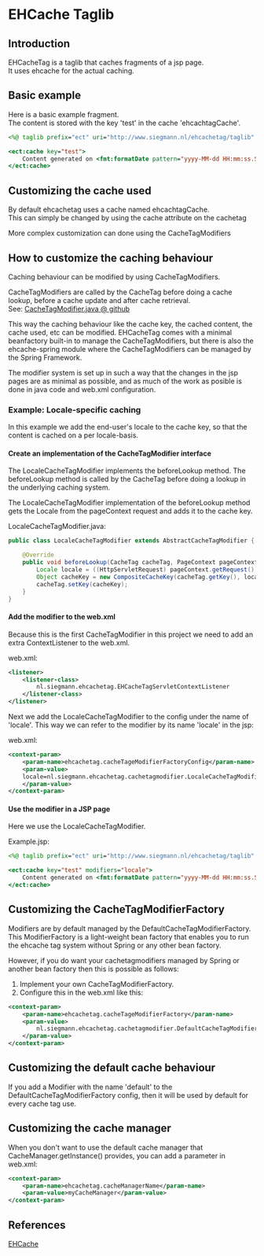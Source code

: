 # EHCache Taglib
## Introduction

EHCacheTag is a taglib that caches fragments of a jsp page.  
It uses ehcache for the actual caching.

## Basic example

Here is a basic example fragment.  
The content is stored with the key 'test' in the cache 'ehcachtagCache'.

```jsp
<%@ taglib prefix="ect" uri="http://www.siegmann.nl/ehcachetag/taglib" %>

<ect:cache key="test">
	Content generated on <fmt:formatDate pattern="yyyy-MM-dd HH:mm:ss.SSS" value="${now}"/>
</ect:cache>
```

## Customizing the cache used
By default ehcachetag uses a cache named ehcachtagCache.    
This can simply be changed by using the cache attribute on the cachetag


More complex customization can done using the CacheTagModifiers

## How to customize the caching behaviour
Caching behaviour can be modified by using CacheTagModifiers.

CacheTagModifiers are called by the CacheTag before doing a cache lookup, before a cache update and after cache retrieval.  
See: [CacheTagModifier.java @ github](https://github.com/psiegman/ehcachetag/blob/master/ehcachetag/src/main/java/nl/siegmann/ehcachetag/cachetagmodifier/CacheTagModifier.java)

This way the caching behaviour like the cache key, the cached content, the cache used, etc can be modified.
EHCacheTag comes with a minimal beanfactory built-in to manage the CacheTagModifiers, but there is also the ehcache-spring module where the CacheTagModifiers can be managed by the Spring Framework.

The modifier system is set up in such a way that the changes in the jsp pages are as minimal as possible, and as much of the
work as posible is done in java code and web.xml configuration.

### Example: Locale-specific caching
In this example we add the end-user's locale to the cache key, so that the content is cached on a per locale-basis.

#### Create an implementation of the CacheTagModifier interface
The LocaleCacheTagModifier implements the beforeLookup method.
The beforeLookup method is called by the CacheTag before doing a lookup in the underlying caching system.

The LocaleCacheTagModifier implementation of the beforeLookup method gets the Locale from the pageContext request and adds it to the cache key.


LocaleCacheTagModifier.java:

```java
public class LocaleCacheTagModifier extends AbstractCacheTagModifier {

	@Override
	public void beforeLookup(CacheTag cacheTag, PageContext pageContext) {
		Locale locale = ((HttpServletRequest) pageContext.getRequest()).getLocale();
		Object cacheKey = new CompositeCacheKey(cacheTag.getKey(), locale);
		cacheTag.setKey(cacheKey);
	}
}
```

#### Add the modifier to the web.xml
Because this is the first CacheTagModifier in this project we need to add an extra ContextListener to the web.xml.

web.xml:

```xml
<listener>
    <listener-class>
		nl.siegmann.ehcachetag.EHCacheTagServletContextListener
    </listener-class>
</listener>
```

Next we add the LocaleCacheTagModifier to the config under the name of 'locale'.
This way we can refer to the modifier by its name 'locale' in the jsp:

web.xml:

```xml
<context-param>
	<param-name>ehcachetag.cacheTageModifierFactoryConfig</param-name>
	<param-value>
	locale=nl.siegmann.ehcachetag.cachetagmodifier.LocaleCacheTagModifier
	</param-value>
</context-param>
```

#### Use the modifier in a JSP page  
Here we use the LocaleCacheTagModifier.

Example.jsp:

```jsp
<%@ taglib prefix="ect" uri="http://www.siegmann.nl/ehcachetag/taglib" %>

<ect:cache key="test" modifiers="locale">
	Content generated on <fmt:formatDate pattern="yyyy-MM-dd HH:mm:ss.SSS" value="${now}"/>
</ect:cache>
```

## Customizing the CacheTagModifierFactory
Modifiers are by default managed by the DefaultCacheTagModifierFactory.
This ModifierFactory is a light-weight bean factory that enables you to run the ehcache tag system without Spring or any other bean factory.

However, if you do want your cachetagmodifiers managed by Spring or another bean factory then this is possible as follows:

1. Implement your own CacheTagModifierFactory.
2. Configure this in the web.xml like this:  

```xml
<context-param>
	<param-name>ehcachetag.cacheTageModifierFactory</param-name>
	<param-value>
		nl.siegmann.ehcachetag.cachetagmodifier.DefaultCacheTagModifierFactory
	</param-value>
</context-param>
```

## Customizing the default cache behaviour
If you add a Modifier with the name 'default' to the DefaultCacheTagModifierFactory config, then it will be used by default for every cache tag use.
## Customizing the cache manager
When you don't want to use the default cache manager that CacheManager.getInstance() provides, you can add a parameter in web.xml:

```xml
<context-param>
	<param-name>ehcachetag.cacheManagerName</param-name>
	<param-value>myCacheManager</param-value>
</context-param>
```
 
## References
[EHCache](http://ehcache.org/)
